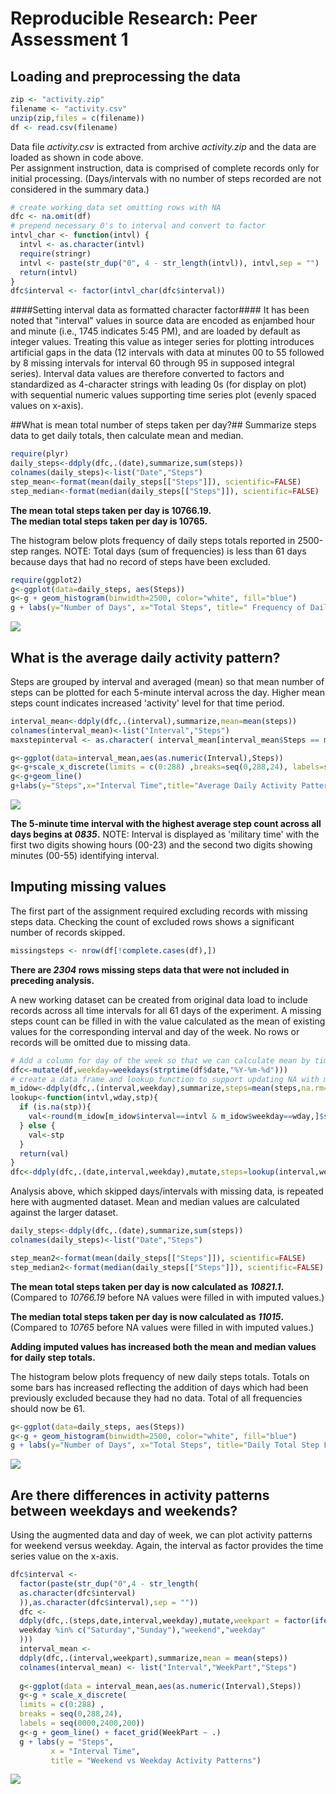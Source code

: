 # Reproducible Research: Peer Assessment 1

## Loading and preprocessing the data  

```r
zip <- "activity.zip"
filename <- "activity.csv"
unzip(zip,files = c(filename))
df <- read.csv(filename)
```
Data file *activity.csv* is extracted from archive *activity.zip* and the data are loaded as shown in code above.  
Per assignment instruction, data is comprised of complete records only for initial processing. (Days/intervals with no number of steps recorded are not considered in the summary data.)  

```r
# create working data set omitting rows with NA
dfc <- na.omit(df)
# prepend necessary 0's to interval and convert to factor
intvl_char <- function(intvl) {
  intvl <- as.character(intvl)
  require(stringr)
  intvl <- paste(str_dup("0", 4 - str_length(intvl)), intvl,sep = "")
  return(intvl)
}
dfc$interval <- factor(intvl_char(dfc$interval))
```
####Setting interval data as formatted character factor####
It has been noted that "interval" values in source data are encoded as enjambed hour and minute (i.e., 1745 indicates 5:45 PM), and are loaded by default as integer values. Treating this value as integer series for plotting introduces artificial gaps in the data (12 intervals with data at minutes 00 to 55 followed by 8  missing intervals for interval 60 through 95 in supposed integral series). Interval data values are therefore converted to factors and standardized as 4-character strings with leading 0s (for display on plot) with sequential numeric values supporting time series plot (evenly spaced values on x-axis). 

##What is mean total number of steps taken per day?##
Summarize steps data to get daily totals, then calculate mean and median.

```r
require(plyr)
daily_steps<-ddply(dfc,.(date),summarize,sum(steps))
colnames(daily_steps)<-list("Date","Steps")
step_mean<-format(mean(daily_steps[["Steps"]]), scientific=FALSE)
step_median<-format(median(daily_steps[["Steps"]]), scientific=FALSE)
```
**The mean total steps taken per day is 10766.19.**  
**The median total steps taken per day is 10765.**  
  
The histogram below plots frequency of daily steps totals reported in 2500-step ranges. NOTE: Total days (sum of frequencies) is less than 61 days because days that had no record of steps have been excluded.

```r
require(ggplot2)
g<-ggplot(data=daily_steps, aes(Steps)) 
g<-g + geom_histogram(binwidth=2500, color="white", fill="blue")
g + labs(y="Number of Days", x="Total Steps", title=" Frequency of Daily Steps Totals")
```

![](figure/dailystepshistogram-1.png) 

## What is the average daily activity pattern? 
Steps are grouped by interval and averaged (mean) so that mean number of steps can be plotted for each 5-minute interval across the day. Higher mean steps count indicates increased 'activity' level for that time period. 

```r
interval_mean<-ddply(dfc,.(interval),summarize,mean=mean(steps))
colnames(interval_mean)<-list("Interval","Steps")
maxstepinterval <- as.character( interval_mean[interval_mean$Steps == max(interval_mean$Steps), ]$Interval)

g<-ggplot(data=interval_mean,aes(as.numeric(Interval),Steps))
g<-g+scale_x_discrete(limits = c(0:288) ,breaks=seq(0,288,24), labels=seq(0000,2400,200)) 
g<-g+geom_line() 
g+labs(y="Steps",x="Interval Time",title="Average Daily Activity Pattern")
```

![](figure/plotactivitypattern-1.png) 
  
**The 5-minute time interval with the highest average step count across all days begins at *0835*.** NOTE: Interval is displayed as 'military time' with the first two digits showing hours (00-23) and the second two digits showing minutes (00-55) identifying interval.  

## Imputing missing values
The first part of the assignment required excluding records with missing steps data. Checking the count of excluded rows shows a significant number of records skipped.

```r
missingsteps <- nrow(df[!complete.cases(df),])
```
**There are *2304* rows missing steps data that were not included in preceding analysis.**

A new working dataset can be created from original data load to include records across all time intervals for all 61 days of the experiment. A missing steps count can be filled in with the value calculated as the mean of existing values for the corresponding interval and day of the week. No rows or records will be omitted due to missing data.

```r
# Add a column for day of the week so that we can calculate mean by time interval and day of week
dfc<-mutate(df,weekday=weekdays(strptime(df$date,"%Y-%m-%d")))
# create a data frame and lookup function to support updating NA with mean value for specified day of week and interval 
m_idow<-ddply(dfc,.(interval,weekday),summarize,steps=mean(steps,na.rm=TRUE))
lookup<-function(intvl,wday,stp){
  if (is.na(stp)){
    val<-round(m_idow[m_idow$interval==intvl & m_idow$weekday==wday,]$steps)
  } else { 
    val<-stp
  }
  return(val)
}
dfc<-ddply(dfc,.(date,interval,weekday),mutate,steps=lookup(interval,weekday,steps))
```
Analysis above, which skipped days/intervals with missing data, is repeated here with augmented dataset. Mean and median values are calculated against the larger dataset.

```r
daily_steps<-ddply(dfc,.(date),summarize,sum(steps))
colnames(daily_steps)<-list("Date","Steps")

step_mean2<-format(mean(daily_steps[["Steps"]]), scientific=FALSE)
step_median2<-format(median(daily_steps[["Steps"]]), scientific=FALSE)
```
**The mean total steps taken per day is now calculated as *10821.1*.** (Compared to *10766.19* before NA values were filled in with imputed values.)

**The median total steps taken per day is now calculated as *11015*.** (Compared to *10765* before NA values were filled in with imputed values.)

**Adding imputed values has increased both the mean and median values for daily step totals.**

The histogram below plots frequency of new daily steps totals. Totals on some bars has increased reflecting the addition of days which had been previously excluded because they had no data. Total of all frequencies should now be 61.  


```r
g<-ggplot(data=daily_steps, aes(Steps)) 
g<-g + geom_histogram(binwidth=2500, color="white", fill="blue") 
g + labs(y="Number of Days", x="Total Steps", title="Daily Total Step Frequency (with imputed data)")
```

![](figure/repeatdailystepshistogram-1.png) 

## Are there differences in activity patterns between weekdays and weekends?
Using the augmented data and day of week, we can plot activity patterns for weekend versus weekday. Again, the interval as factor provides the time series value on the x-axis.

```r
dfc$interval <-
  factor(paste(str_dup("0",4 - str_length(
  as.character(dfc$interval)
  )),as.character(dfc$interval),sep = ""))
  dfc <-
  ddply(dfc,.(steps,date,interval,weekday),mutate,weekpart = factor(ifelse(
  weekday %in% c("Saturday","Sunday"),"weekend","weekday"
  )))
  interval_mean <-
  ddply(dfc,.(interval,weekpart),summarize,mean = mean(steps))
  colnames(interval_mean) <- list("Interval","WeekPart","Steps")
  
  g<-ggplot(data = interval_mean,aes(as.numeric(Interval),Steps)) 
  g<-g + scale_x_discrete(
  limits = c(0:288) ,
  breaks = seq(0,288,24),
  labels = seq(0000,2400,200)) 
  g<-g + geom_line() + facet_grid(WeekPart ~ .)
  g + labs(y = "Steps",
         x = "Interval Time",
         title = "Weekend vs Weekday Activity Patterns")
```

![](figure/analyzeforweekends-1.png) 
